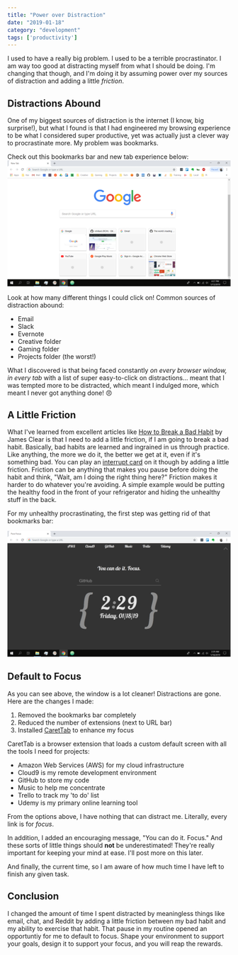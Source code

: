 ```yaml
---
title: "Power over Distraction"
date: "2019-01-18"
category: "development"
tags: ['productivity']
---
```


I used to have a really big problem.  I used to be a terrible procrastinator.  I am way too good at distracting myself from what I should be doing.  I'm changing that though, and I'm doing it by assuming power over my sources of distraction and adding a little *friction*.

## Distractions Abound
One of my biggest sources of distraction is the internet (I know, big surprise!), but what I found is that I had engineered my browsing experience to be what I considered super productive, yet was actually just a clever way to procrastinate more.  My problem was bookmarks.  

Check out this bookmarks bar and new tab experience below:
![Image of Browser](distraction-browser.png "Distraction Browser")

Look at how many different things I could click on!  Common sources of distraction abound:
- Email
- Slack
- Evernote
- Creative folder
- Gaming folder
- Projects folder (the worst!)

What I discovered is that being faced constantly *on every browser window, in every tab* with a list of super easy-to-click on distractions... meant that I was tempted more to be distracted, which meant I indulged more, which meant I never got anything done! :angry:

## A Little Friction
What I've learned from excellent articles like [How to Break a Bad Habit](https://jamesclear.com/how-to-break-a-bad-habit) by James Clear is that I need to add a little friction, if I am going to break a bad habit.  Basically, bad habits are learned and ingrained in us through practice.  Like anything, the more we do it, the better we get at it, even if it's something bad.  You can play an [interrupt card](https://scryfall.com/card/a25/50/counterspell?utm_source=mw_MTGWiki) on it though by adding a little friction.  Friction can be anything that makes you pause before doing the habit and think, "Wait, am I doing the right thing here?"  Friction makes it harder to do whatever you're avoiding.  A simple example would be putting the healthy food in the front of your refrigerator and hiding the unhealthy stuff in the back.

For my unhealthy procrastinating, the first step was getting rid of that bookmarks bar:

![Image of Browser](focused-browser.png "Focused Browser")

## Default to Focus
As you can see above, the window is a lot cleaner!  Distractions are gone.  Here are the changes I made:
1. Removed the bookmarks bar completely
2. Reduced the number of extensions (next to URL bar)
3. Installed [CaretTab](https://chrome.google.com/webstore/detail/carettab-new-tab-clock-an/cojpndognjdcakkimaloeealehpkljna?hl=en) to enhance my focus

CaretTab is a browser extension that loads a custom default screen with all the tools I need for projects:
- Amazon Web Services (AWS) for my cloud infrastructure
- Cloud9 is my remote development environment
- GitHub to store my code
- Music to help me concentrate
- Trello to track my 'to do' list
- Udemy is my primary online learning tool

From the options above, I have nothing that can distract me.  Literally, every link is for *focus*.

In addition, I added an encouraging message, "You can do it.  Focus."  And these sorts of little things should **not** be underestimated!  They're really important for keeping your mind at ease.  I'll post more on this later.

And finally, the current time, so I am aware of how much time I have left to finish any given task.

## Conclusion
I changed the amount of time I spent distracted by meaningless things like email, chat, and Reddit by adding a little friction between my bad habit and my ability to exercise that habit.  That pause in my routine opened an opportuntiy for me to default to focus.  Shape your environment to support your goals, design it to support your focus, and you will reap the rewards.